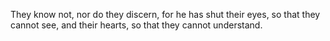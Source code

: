 They know not, nor do they discern, for he has shut their eyes, so that they cannot see, and their hearts, so that they cannot understand.
